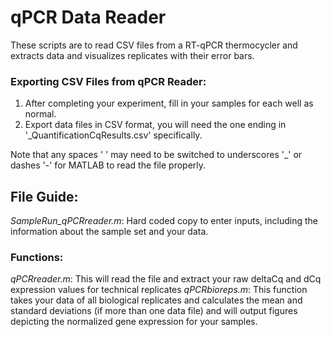 # qPCR Data Reader
These scripts are to read CSV files from a RT-qPCR thermocycler and extracts data and visualizes replicates with their error bars.

### Exporting CSV Files from qPCR Reader:

1. After completing your experiment, fill in your samples for each well as normal.
2. Export data files in CSV format, you will need the one ending in '_QuantificationCqResults.csv' specifically.

Note that any spaces ' ' may need to be switched to underscores '_' or dashes '-' for MATLAB to read the file properly.

## File Guide:

*SampleRun_qPCRreader.m*: Hard coded copy to enter inputs, including the information about the sample set and your data.

### Functions:
*qPCRreader.m*: This will read the file and extract your raw deltaCq and dCq expression values for technical replicates
*qPCRbioreps.m*: This function takes your data of all biological replicates and calculates the mean and standard deviations (if more than one data file) and will output figures depicting the normalized gene expression for your samples.
